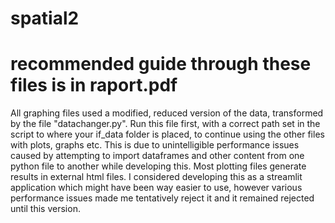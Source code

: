 # spatial2

# recommended guide through these files is in raport.pdf

All graphing files used a modified, reduced version of the data, transformed by the file "datachanger.py". Run this file first, with a correct path set in the script to where your if_data folder is placed, to continue using the other files with plots, graphs etc. This is due to unintelligible performance issues caused by attempting to import dataframes and other content from one python file to another while developing this. Most plotting files generate results in external html files. I considered developing this as a streamlit application which might have been way easier to use, however various performance issues made me tentatively reject it and it remained rejected until this version.

